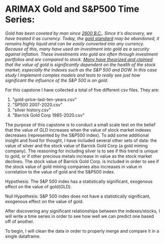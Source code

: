 # ARIMAX Gold and S&P500 Time Series:
*Gold has been coveted by man since [2600 B.C.](https://nationwidecoins.com/how-was-gold-discovered/). Since it's discovery, we have treated it as currency. Today, the [gold standard](https://www.investopedia.com/ask/answers/09/gold-standard.asp) may be abandoned, it remains highly liquid and can be easily converted into any currency. Because of this, many have used an investment into gold as a security against inflation. These investments into gold are often through investment portfolios and are compared to stock. [Many have theorized and claimed](https://www.sunshineprofits.com/gold-silver/dictionary/gold-sp/) that the value of gold is significantly dependent on the health of the stock market; especially the indexes such as the S&P 500 and DOW. In this case study I implement complex models and tests to really see just how significant the influence of the S&P 500 is on gold.*

For this capstone I have collected a total of five different csv files. They are:
1. "gold-price-last-ten-years.csv"
2. "SP500 2007-2020.csv"
3. "silver history.csv"
4. "Barrick Gold Corp 1985-2020.csv"

The purpose of this capstone is to conduct a small scale test on the belief that the value of GLD increases when the value of stock market indexes decreases (represented by the S&P500 index). To add some additional insight and food for thought, I have included several other sets of data: the value of silver and the stock value of Barrick Gold Corp (a gold mining company). The reasoning for including silver is to see if this trend is unique to gold, or if other precious metals increase in value as the stock market declines. The stock value of Barrick Gold Corp. is included in order to see if the stock value of gold mining companies also increases in value in correlation to the value of gold and the S&P500 index.

Hypothesis: The S&P 500 index has a statistically significant, exogenous effect on the value of gold(GLD).

Null Hypothesis: S&P 500 index does not have a statistically significant, exogenous effect on the value of gold.

After discovering any significant relationships between the indexes/stocks, I will write a time series in order to see how well we can predict one based off of another.

To begin, I will clean the data in order to properly merge and compare it in a single dataframe.
